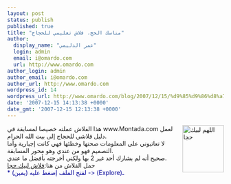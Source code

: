 ```yaml
---
layout: post
status: publish
published: true
title: "مناسك الحج، فلاش تعليمي للحجاج"
author:
  display_name: "عمر الدليمي"
  login: admin
  email: i@omardo.com
  url: http://www.omardo.com
author_login: admin
author_email: i@omardo.com
author_url: http://www.omardo.com
wordpress_id: 14
wordpress_url: http://www.omardo.com/blog/2007/12/15/%d9%85%d9%86%d8%a7%d8%b3%d9%83-%d8%a7%d9%84%d8%ad%d8%ac%d8%8c-%d9%81%d9%84%d8%a7%d8%b4-%d8%aa%d8%b9%d9%84%d9%8a%d9%85%d9%8a-%d9%84%d9%84%d8%ad%d8%ac%d8%a7%d8%ac/
date: '2007-12-15 14:13:38 +0000'
date_gmt: '2007-12-15 12:13:38 +0000'
---
```

<p><img src="http://www.omardo.com/blog/wp-content/uploads/labayk-haj.jpg" alt="اللهم لبيك حجا" class="ngg-singlepic" align="right" height="110" width="96" />هذا الفلاش عملته خصيصا لمسابقة في www.Montada.com لعمل دليل فلاشي للحجاج إلى بيت الله الحرام.<br />
لا تعاتبوني على المعلومات صحتها وخطئها فهي كانت إجبارية وأما التصميم فهو من عندي وهو محور المسابقة.<br />
صحيح أنه لم يشارك أحد غير 2 بها ولكني أخرجته بأفضل ما عندي.<br />
حمل الفلاش من هنا:<!--more--><a href="http://www.omardo.com/blog/wp-content/uploads/haj.zip" />فلاش لبيك حجا</a><font color="#000099"><br />
* لفتح الملف إضغط عليه (يمين) -&gt; (Explore)ـ</font></p>
